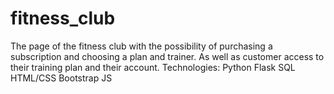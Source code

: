 # fitness_club
The page of the fitness club with the possibility of purchasing a subscription and choosing a plan and trainer. As well as customer access to their training plan and their account. Technologies: Python Flask SQL HTML/CSS Bootstrap JS
